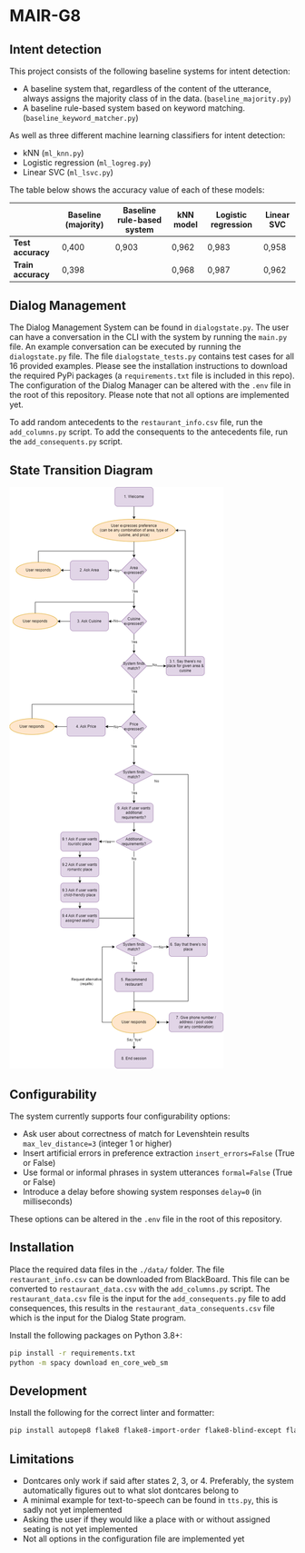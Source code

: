 # MAIR-G8

## Intent detection

This project consists of the following baseline systems for intent detection:

- A baseline system that, regardless of the content of the utterance, always assigns the majority class of in the data. (`baseline_majority.py`)
- A baseline rule-based system based on keyword matching. (`baseline_keyword_matcher.py`)

As well as three different machine learning classifiers for intent detection:

- kNN (`ml_knn.py`)
- Logistic regression (`ml_logreg.py`)
- Linear SVC (`ml_lsvc.py`)

The table below shows the accuracy value of each of these models:

|                    | **Baseline (majority)** | **Baseline rule-based system** | **kNN model** | **Logistic regression** | **Linear SVC** |
|--------------------|-------------------------|--------------------------------|---------------|-------------------------|----------------|
| **Test accuracy**  |                   0,400 |                          0,903 |         0,962 |                   0,983 |          0,958 |
| **Train accuracy** |                   0,398 |                                |         0,968 |                   0,987 |          0,962 |

## Dialog Management

The Dialog Management System can be found in `dialogstate.py`. The user can have a conversation in the CLI with the system by running the `main.py` file. An example conversation can be executed by running the `dialogstate.py` file. The file `dialogstate_tests.py` contains test cases for all 16 provided examples. Please see the installation instructions to download the required PyPi packages (a `requirements.txt` file is included in this repo). The configuration of the Dialog Manager can be altered with the `.env` file in the root of this repository. Please note that not all options are implemented yet.

To add random antecedents to the `restaurant_info.csv` file, run the `add_columns.py` script. To add the consequents to the antecedents file, run the `add_consequents.py` script.

## State Transition Diagram

![State Transition Diagram](./images/MAIR_task_1b.png)

## Configurability

The system currently supports four configurability options:

- Ask user about correctness of match for Levenshtein results
    `max_lev_distance=3` (integer 1 or higher)
- Insert artificial errors in preference extraction
    `insert_errors=False` (True or False)
- Use formal or informal phrases in system utterances
    `formal=False` (True or False)
- Introduce a delay before showing system responses
    `delay=0` (in milliseconds)

These options can be altered in the `.env` file in the root of this repository.

## Installation

Place the required data files in the `./data/` folder. The file `restaurant_info.csv` can be downloaded from BlackBoard. This file can be converted to `restaurant_data.csv` with the `add_columns.py` script. The `restaurant_data.csv` file is the input for the `add_consequents.py` file to add consequences, this results in the `restaurant_data_consequents.csv` file which is the input for the Dialog State program.

Install the following packages on Python 3.8+:

```bash
pip install -r requirements.txt
python -m spacy download en_core_web_sm
```

## Development

Install the following for the correct linter and formatter:

```bash
pip install autopep8 flake8 flake8-import-order flake8-blind-except flake8-builtins flake8-docstrings flake8-rst-docstrings flake8-logging-format
```

## Limitations

- Dontcares only work if said after states 2, 3, or 4. Preferably, the system automatically figures out to what slot dontcares belong to
- A minimal example for text-to-speech can be found in `tts.py`, this is sadly not yet implemented
- Asking the user if they would like a place with or without assigned seating is not yet implemented
- Not all options in the configuration file are implemented yet
